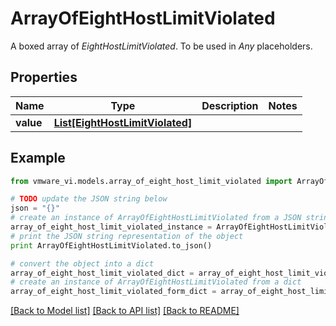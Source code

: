 # ArrayOfEightHostLimitViolated

A boxed array of *EightHostLimitViolated*. To be used in *Any* placeholders. 

## Properties
Name | Type | Description | Notes
------------ | ------------- | ------------- | -------------
**value** | [**List[EightHostLimitViolated]**](EightHostLimitViolated.md) |  | 

## Example

```python
from vmware_vi.models.array_of_eight_host_limit_violated import ArrayOfEightHostLimitViolated

# TODO update the JSON string below
json = "{}"
# create an instance of ArrayOfEightHostLimitViolated from a JSON string
array_of_eight_host_limit_violated_instance = ArrayOfEightHostLimitViolated.from_json(json)
# print the JSON string representation of the object
print ArrayOfEightHostLimitViolated.to_json()

# convert the object into a dict
array_of_eight_host_limit_violated_dict = array_of_eight_host_limit_violated_instance.to_dict()
# create an instance of ArrayOfEightHostLimitViolated from a dict
array_of_eight_host_limit_violated_form_dict = array_of_eight_host_limit_violated.from_dict(array_of_eight_host_limit_violated_dict)
```
[[Back to Model list]](../README.md#documentation-for-models) [[Back to API list]](../README.md#documentation-for-api-endpoints) [[Back to README]](../README.md)


